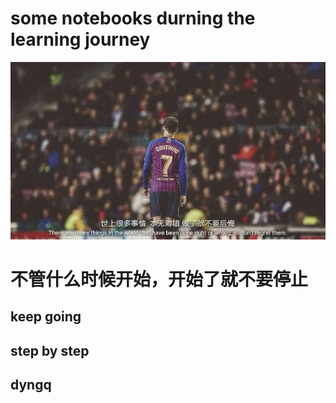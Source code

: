 # some notebooks durning the learning journey
![](https://github.com/dyngq/notebooks/blob/master/images/dyngq-initial/01.jpg)
# 不管什么时候开始，开始了就不要停止
## keep going
## step by step
## dyngq
